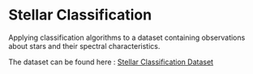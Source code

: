 # Stellar Classification

Applying classification algorithms to a dataset containing observations about stars and their spectral characteristics.

The dataset can be found here : [Stellar Classification Dataset](https://www.kaggle.com/fedesoriano/stellar-classification-dataset-sdss17)